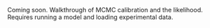 Coming soon. Walkthrough of MCMC calibration and the likelihood. Requires running a model and loading experimental data.
